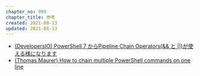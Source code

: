 ```yaml
---
chapter_no: 999
chapter_title: 参考
created: 2021-08-13
updated: 2021-08-13
---
```

- [(DevelopersIO) PowerShell 7 からPipeline Chain Operators(&& と \|\|)が使える様になります](https://dev.classmethod.jp/articles/powershell-7-pipeline-chain-operator/)
- [(Thomas Maurer) How to chain multiple PowerShell commands on one line](https://www.thomasmaurer.ch/2021/03/how-to-chain-multiple-powershell-commands-on-one-line/)
